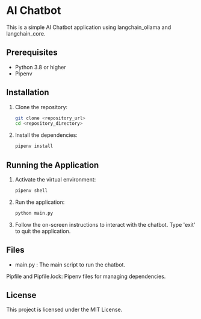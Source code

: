 # AI Chatbot

This is a simple AI Chatbot application using langchain_ollama and langchain_core.

## Prerequisites

- Python 3.8 or higher
- Pipenv

## Installation

1. Clone the repository:
    ```sh
    git clone <repository_url>
    cd <repository_directory>
    ```

2. Install the dependencies:
    ```sh
    pipenv install
    ```

## Running the Application

1. Activate the virtual environment:
    ```sh
    pipenv shell
    ```

2. Run the application:
    ```sh
    python main.py
    ```

3. Follow the on-screen instructions to interact with the chatbot. Type 'exit' to quit the application.

## Files

-  main.py : The main script to run the chatbot.

Pipfile and Pipfile.lock: Pipenv files for managing dependencies.

## License

This project is licensed under the MIT License.